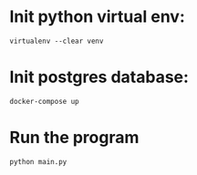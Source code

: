 # Init python virtual env:
`virtualenv --clear venv`

# Init postgres database:
`docker-compose up`

# Run the program
`python main.py`
